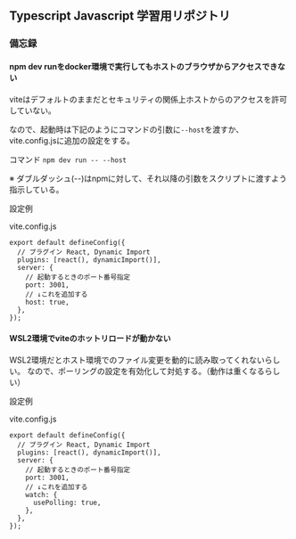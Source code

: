 ## Typescript Javascript 学習用リポジトリ


### 備忘録

#### npm dev runをdocker環境で実行してもホストのブラウザからアクセスできない

viteはデフォルトのままだとセキュリティの関係上ホストからのアクセスを許可していない。

なので、起動時は下記のようにコマンドの引数に`--host`を渡すか、vite.config.jsに追加の設定をする。

コマンド
`npm dev run -- --host`

※ ダブルダッシュ(--)はnpmに対して、それ以降の引数をスクリプトに渡すよう指示している。

設定例

vite.config.js
```
export default defineConfig({
  // プラグイン React, Dynamic Import
  plugins: [react(), dynamicImport()],
  server: {
    // 起動するときのポート番号指定
    port: 3001,
    // ↓これを追加する
    host: true,
  },
});
```

#### WSL2環境でviteのホットリロードが動かない

WSL2環境だとホスト環境でのファイル変更を動的に読み取ってくれないらしい。
なので、ポーリングの設定を有効化して対処する。（動作は重くなるらしい）


設定例

vite.config.js
```
export default defineConfig({
  // プラグイン React, Dynamic Import
  plugins: [react(), dynamicImport()],
  server: {
    // 起動するときのポート番号指定
    port: 3001, 
    // ↓これを追加する
    watch: {
      usePolling: true,
    },
  },
});
```